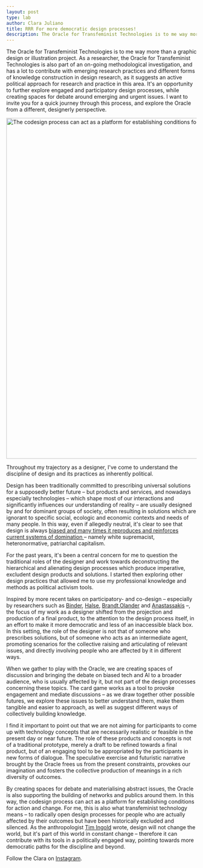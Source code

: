 ```yaml
---
layout: post
type: lab
author: Clara Juliano
title: RRR For more democratic design processes!
description: The Oracle for Transfeminist Technologies is to me way more than a graphic design or illustration project.
---
```


The Oracle for Transfeminist Technologies is to me way more than a graphic design or illustration project. As a researcher, the Oracle for Transfeminist Technologies is also part of an on-going methodological investigation, and has a lot to contribute with emerging research practices and different forms of knowledge construction in design research, as it suggests an active political approach for research and practice in this area. It's an opportunity to further explore engaged and participatory design processes, while creating spaces for debate around emerging and urgent issues. I want to invite you for a quick journey through this process, and explore the Oracle from a different, designerly perspective. 

<img src="/assets/img/blog/oracle_quote.gif" alt="The codesign process can act as a platform for establishing conditions for action and change." style="width: 900px">

Throughout my trajectory as a designer, I've come to understand the discipline of design and its practices as inherently political. 

Design has been traditionally committed to prescribing universal solutions for a supposedly better future – but products and services, and nowadays especially technologies – which shape most of our interactions and  significantly influences our understanding of reality – are usually designed by and for dominant groups of society, often resulting in solutions which are ignorant to specific social, ecologic and economic contexts and needs of many people. In this way, even if allegedly neutral, it's clear to see that design is always <a href="https://www.propublica.org/article/leading-tech-companies-help-extremist-sites-monetize-hate">biased and many times it reproduces and reinforces current systems of domination </a> – namely white supremacist, heteronormative, patriarchal capitalism.

For the past years, it's been a central concern for me to question the traditional roles of the designer and work towards deconstructing the hierarchical and alienating design processes which produce imperative, excludent design products and solutions. I started then exploring other design practices that allowed me to use my professional knowledge and methods as political activism tools.

Inspired by more recent takes on participatory- and co-design – especially by researchers such as <a href="https://kadk.dk/en/employee/thomas-binder">Binder</a>, <a href="kadk.academia.edu/JoachimHalse">Halse</a>, <a href="https://codesignresearch.com/author/evabrandt/">Brandt</a>,<a href="https://kadk.dk/en/employee/sissel-olander">Olander</a> and <a href="http://uerj.academia.edu/ZoyAnastassakis">Anastassakis</a> –, the focus of my work as a designer shifted from the projection and production of a final product, to the attention to the design process itself, in an effort to make it more democratic and less of an inaccessible black box. In this setting, the role of the designer is not that of someone who prescribes solutions, but of someone who acts as an intermediate agent, promoting scenarios for the collective raising and articulating of relevant issues, and directly involving people who are affected by it in different ways.

When we gather to play with the Oracle, we are creating spaces of discussion and bringing the debate on biased tech and AI to a broader audience, who is usually affected by it, but not part of the design processes concerning these topics. The card game works as a tool to provoke engagement and mediate discussions – as we draw together other possible futures, we explore these issues to better understand them, make them tangible and easier to approach, as well as suggest different ways of collectively building knowledge.

I find it important to point out that we are not aiming for participants to come up with technology concepts that are necessarily realistic or feasible in the present day or near future. The role of these products and concepts is not of a traditional prototype, merely a draft to be refined towards a final product, but of an engaging tool to be appropriated by the participants in new forms of dialogue. The speculative exercise and futuristic narrative brought by the Oracle frees us from the present constraints, provokes our imagination and fosters the collective production of meanings in a rich diversity of outcomes.


By creating spaces for debate and materialising abstract issues, the Oracle is also supporting the building of networks and publics around them. In this way, the codesign process can act as a platform for establishing conditions for action and change. For me, this is also what transfeminist technology means – to radically open design processes for people who are actually affected by their outcomes but have been historically excluded and silenced. As the anthropologist <a href="https://www.abdn.ac.uk/socsci/people/profiles/tim.ingold">Tim Ingold</a> wrote, design will not change the world, but it's part of this world in constant change – therefore it can contribute with its tools in a politically engaged way, pointing towards more democratic paths for the discipline and beyond.

Follow the Clara on <a href="https://www.instagram.com/cclarote/">Instagram</a>.
